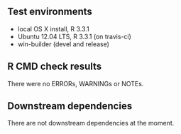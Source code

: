 ## Test environments
* local OS X install, R 3.3.1
* Ubuntu 12.04 LTS, R 3.3.1 (on travis-ci)
* win-builder (devel and release)

## R CMD check results
There were no ERRORs, WARNINGs or NOTEs. 

## Downstream dependencies
There are not downstream dependencies at the moment.
